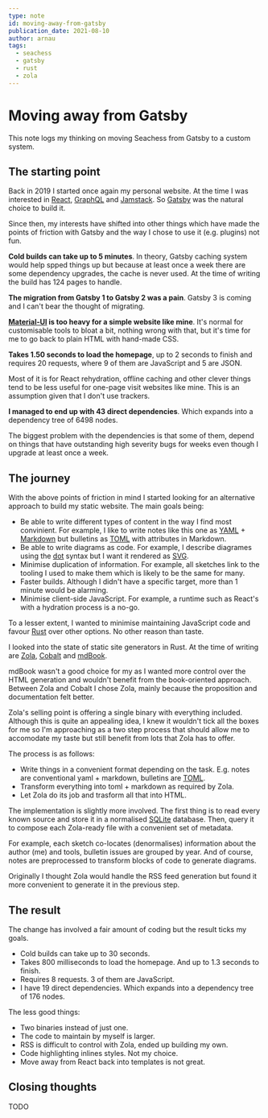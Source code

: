 ```yaml
---
type: note
id: moving-away-from-gatsby
publication_date: 2021-08-10
author: arnau
tags:
  - seachess
  - gatsby
  - rust
  - zola
---
```

# Moving away from Gatsby

This note logs my thinking on moving Seachess from Gatsby to a custom system.

<!-- body -->

## The starting point

Back in 2019 I started once again my personal website. At the time I was interested in [React], [GraphQL] and [Jamstack]. So [Gatsby] was the natural choice to build it.

Since then, my interests have shifted into other things which have made the points of friction with Gatsby and the way I chose to use it (e.g. plugins) not fun.

**Cold builds can take up to 5 minutes**. In theory, Gatsby caching system would help spped things up but because at least once a week there are some dependency upgrades, the cache is never used. At the time of writing the build has 124 pages to handle.

**The migration from Gatsby 1 to Gatsby 2 was a pain**. Gatsby 3 is coming and I can't bear the thought of migrating.

**[Material-UI] is too heavy for a simple website like mine**. It's normal for customisable tools to bloat a bit, nothing wrong with that, but it's time for me to go back to plain HTML with hand-made CSS.

**Takes 1.50 seconds to load the homepage**, up to 2 seconds to finish and requires 20 requests, where 9 of them are JavaScript and 5 are JSON.

Most of it is for React rehydration, offline caching and other clever things tend to be less useful for one-page visit websites like mine. This is an assumption given that I don't use trackers.

**I managed to end up with 43 direct dependencies**. Which expands into a dependency tree of 6498 nodes.

The biggest problem with the dependencies is that some of them, depend on things that have outstanding high severity bugs for weeks even though I upgrade at least once a week.



## The journey

With the above points of friction in mind I started looking for an alternative approach to build my static website. The main goals being:

- Be able to write different types of content in the way I find most convinient. For example, I like to write notes like this one as [YAML] + [Markdown] but bulletins as [TOML] with attributes in Markdown.
- Be able to write diagrams as code. For example, I describe diagrames using the [dot] syntax but I want it rendered as [SVG].
- Minimise duplication of information. For example, all sketches link to the tooling I used to make them which is likely to be the same for many.
- Faster builds. Although I didn't have a specific target, more than 1 minute would be alarming.
- Minimise client-side JavaScript. For example, a runtime such as React's with a hydration process is a no-go.

To a lesser extent, I wanted to minimise maintaining JavaScript code and favour [Rust] over other options. No other reason than taste.

I looked into the state of static site generators in Rust. At the time of writing are [Zola], [Cobalt] and [mdBook].

mdBook wasn't a good choice for my as I wanted more control over the HTML generation and wouldn't benefit from the book-oriented approach. Between Zola and Cobalt I chose Zola, mainly because the proposition and documentation felt better.

Zola's selling point is offering a single binary with everything included.
Although this is quite an appealing idea, I knew it wouldn't tick all the boxes for me so I'm approaching as a two step process that should allow me to accomodate my taste but still benefit from lots that Zola has to offer.


The process is as follows:

- Write things in a convenient format depending on the task. E.g. notes are conventional yaml + markdown, bulletins are [TOML].
- Transform everything into toml + markdown as required by Zola.
- Let Zola do its job and trasform all that into HTML.

The implementation is slightly more involved. The first thing is to read every known source and store it in a normalised [SQLite] database.
Then, query it to compose each Zola-ready file with a convenient set of metadata.

For example, each sketch co-locates (denormalises) information about the author (me) and tools, bulletin issues are grouped by year. And of course, notes are preprocessed to transform blocks of code to generate diagrams.

Originally I thought Zola would handle the RSS feed generation but found it more convenient to generate it in the previous step.


## The result

The change has involved a fair amount of coding but the result ticks my goals.

- Cold builds can take up to 30 seconds.
- Takes 800 milliseconds to load the homepage. And up to 1.3 seconds to finish.
- Requires 8 requests. 3 of them are JavaScript.
- I have 19 direct dependencies. Which expands into a dependency tree of 176 nodes.

The less good things:

- Two binaries instead of just one.
- The code to maintain by myself is larger.
- RSS is difficult to control with Zola, ended up building my own.
- Code highlighting inlines styles. Not my choice.
- Move away from React back into templates is not great.


## Closing thoughts

TODO



[CommonMark]: https://commonmark.org/
[Gatsby]: https://www.gatsbyjs.com/
[GraphQL]: https://graphql.org/
[Jamstack]: https://jamstack.org/
[Markdown]: https://en.wikipedia.org/wiki/Markdown
[Material-UI]: https://material-ui.com/
[React]: https://reactjs.org/
[Rust]: https://www.rust-lang.org/
[SQLite]: https://sqlite.org/index.html
[SVG]: https://en.wikipedia.org/wiki/Scalable_Vector_Graphics
[TOML]: https://toml.io/
[YAML]: https://yaml.org/
[Zola]: https://www.getzola.org/
[dot]: https://en.wikipedia.org/wiki/DOT_(graph_description_language)
[Cobalt]: https://cobalt-org.github.io/
[mdBook]: https://github.com/rust-lang/mdBook

